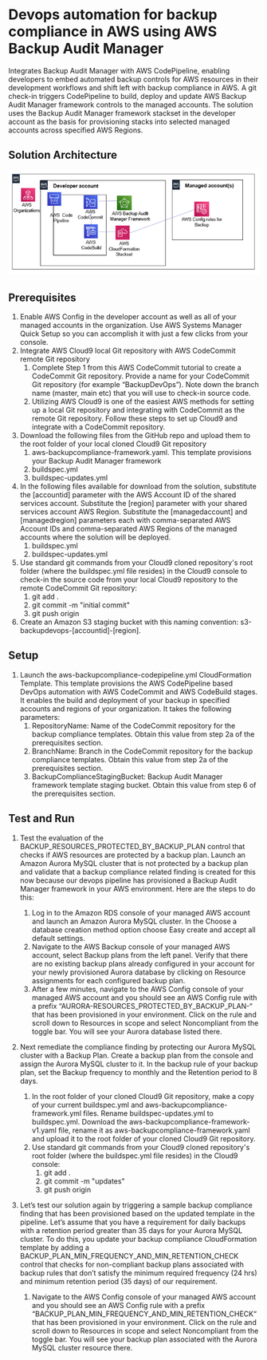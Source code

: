 # Devops automation for backup compliance in AWS using AWS Backup Audit Manager

Integrates Backup Audit Manager with AWS CodePipeline, enabling developers to embed automated backup controls for AWS resources in their development workflows and shift left with backup compliance in AWS. A git check-in triggers CodePipeline to build, deploy and update AWS Backup Audit Manager framework controls to the managed accounts. The solution uses the Backup Audit Manager framework stackset in the developer account as the basis for provisioning stacks into selected managed accounts across specified AWS Regions. 


## Solution Architecture

![](images/backupcompliance-arch.PNG)


## Prerequisites

1.	Enable AWS Config in the developer account as well as all of your managed accounts in the organization. Use AWS Systems Manager Quick Setup so you can accomplish it with just a few clicks from your console.
2.	Integrate AWS Cloud9 local Git repository with AWS CodeCommit remote Git repository
	1. Complete Step 1 from this AWS CodeCommit tutorial to create a CodeCommit Git repository. Provide a name for your CodeCommit Git repository (for example “BackupDevOps”). Note down the branch name (master, main etc) that you will use to check-in source code.
	2. Utilizing AWS Cloud9 is one of the easiest AWS methods for setting up a local Git repository and integrating with CodeCommit as the remote Git repository. Follow these steps to set up Cloud9 and integrate with a CodeCommit repository.
3. Download the following files from the GitHub repo and upload them to the root folder of your local cloned Cloud9 Git repository
	1. aws-backupcompliance-framework.yaml. This template provisions your Backup Audit Manager framework
	2. buildspec.yml   
	3. buildspec-updates.yml 
4.	In the following files available for download from the solution, substitute the [accountid] parameter with the AWS Account ID of the shared services account. Substitute the [region] parameter with your shared services account AWS Region. Substitute the [managedaccount] and [managedregion] parameters each with comma-separated AWS Account IDs and comma-separated AWS Regions of the managed accounts where the solution will be deployed.
	1. buildspec.yml
	2. buildspec-updates.yml
5.	Use standard git commands from your Cloud9 cloned repository's root folder (where the buildspec.yml file resides) in the Cloud9 console to check-in the source code from your local Cloud9 repository to the remote CodeCommit Git repository:
	1. git add .
	2. git commit -m "initial commit"
	3. git push origin
6.	Create an Amazon S3 staging bucket with this naming convention: s3-backupdevops-[accountid]-[region]. 


## Setup

1. Launch the aws-backupcompliance-codepipeline.yml CloudFormation Template. This template provisions the AWS CodePipeline based DevOps automation with AWS CodeCommit and AWS CodeBuild stages. It enables the build and deployment of your backup in specified accounts and regions of your organization. It takes the following parameters:
	1. RepositoryName: Name of the CodeCommit repository for the backup compliance templates. Obtain this value from step 2a of the prerequisites section.
	2. BranchName: Branch in the CodeCommit repository for the backup compliance templates. Obtain this value from step 2a of the prerequisites section.
	3. BackupComplianceStagingBucket: Backup Audit Manager framework template staging bucket. Obtain this value from step 6 of the prerequisites section.

## Test and Run

1. Test the evaluation of the BACKUP_RESOURCES_PROTECTED_BY_BACKUP_PLAN control that checks if AWS resources are protected by a backup plan. Launch an Amazon Aurora MySQL cluster that is not protected by a backup plan and validate that a backup compliance related finding is created for this now because our devops pipeline has provisioned a Backup Audit Manager framework in your AWS environment. Here are the steps to do this:
	1. Log in to the Amazon RDS console of your managed AWS account and launch an Amazon Aurora MySQL cluster. In the Choose a database creation method option choose Easy create and accept all default settings.
	2. Navigate to the AWS Backup console of your managed AWS account, select Backup plans from the left panel. Verify that there are no existing backup plans already configured in your account for your newly provisioned Aurora database by clicking on Resource assignments for each configured backup plan. 
	3. After a few minutes, navigate to the AWS Config console of your managed AWS account and you should see an AWS Config rule with a prefix “AURORA-RESOURCES_PROTECTED_BY_BACKUP_PLAN-“  that has been provisioned in your environment. Click on the rule and scroll down to Resources in scope and select Noncompliant from the toggle bar. You will see your Aurora database listed there.  

2. Next remediate the compliance finding by protecting our Aurora MySQL cluster with a Backup Plan. Create a backup plan from the console and assign the Aurora MySQL cluster to it. In the backup rule of your backup plan, set the Backup frequency to monthly and the Retention period to 8 days.
	1. In the root folder of your cloned Cloud9 Git repository, make a copy of your current buildspec.yml and aws-backupcompliance-framework.yml files. Rename buildspec-updates.yml to buildspec.yml. Download the aws-backupcompliance-framework-v1.yaml file, rename it as aws-backupcompliance-framework.yaml and upload it to the root folder of your cloned Cloud9 Git repository.
	2. Use standard git commands from your Cloud9 cloned repository's root folder (where the buildspec.yml file resides) in the Cloud9 console:
		1. git add .
		2. git commit -m "updates"
		3. git push origin

3. Let’s test our solution again by triggering a sample backup compliance finding that has been provisioned based on the updated template in the pipeline. Let’s assume that you have a requirement for daily backups with a retention period greater than 35 days for your Aurora MySQL cluster. To do this, you update your backup compliance CloudFormation template by adding a BACKUP_PLAN_MIN_FREQUENCY_AND_MIN_RETENTION_CHECK control that checks for non-compliant backup plans associated with backup rules that don’t satisfy the minimum required frequency (24 hrs) and minimum retention period (35 days) of our requirement. 
	1. Navigate to the AWS Config console of your managed AWS account and you should see an AWS Config rule with a prefix “BACKUP_PLAN_MIN_FREQUENCY_AND_MIN_RETENTION_CHECK“  that has been provisioned in your environment. Click on the rule and scroll down to Resources in scope and select Noncompliant from the toggle bar. You will see your backup plan associated with the Aurora MySQL cluster resource there.  





